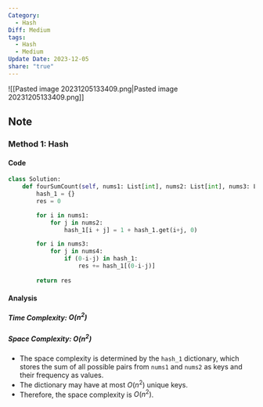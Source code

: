 ```yaml
---
Category:
  - Hash
Diff: Medium
tags:
  - Hash
  - Medium
Update Date: 2023-12-05
share: "true"
---
```


![[Pasted image 20231205133409.png|Pasted image 20231205133409.png]]
## Note
### Method 1: Hash

#### Code
```python
class Solution:
    def fourSumCount(self, nums1: List[int], nums2: List[int], nums3: List[int], nums4: List[int]) -> int:
        hash_1 = {}
        res = 0

        for i in nums1:
            for j in nums2:
                hash_1[i + j] = 1 + hash_1.get(i+j, 0)

        for i in nums3:
            for j in nums4:
                if (0-i-j) in hash_1:
                    res += hash_1[(0-i-j)]
        
        return res
```
#### Analysis
##### Time Complexity: $O(n^2)$
##### Space Complexity: $O(n^2)$
- The space complexity is determined by the `hash_1` dictionary, which stores the sum of all possible pairs from `nums1` and `nums2` as keys and their frequency as values.
- The dictionary may have at most $O(n^2)$ unique keys.
- Therefore, the space complexity is $O(n^2)$.

